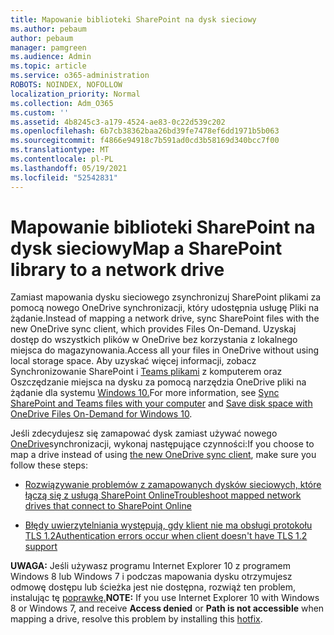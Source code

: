 ```yaml
---
title: Mapowanie biblioteki SharePoint na dysk sieciowy
ms.author: pebaum
author: pebaum
manager: pamgreen
ms.audience: Admin
ms.topic: article
ms.service: o365-administration
ROBOTS: NOINDEX, NOFOLLOW
localization_priority: Normal
ms.collection: Adm_O365
ms.custom: ''
ms.assetid: 4b8245c3-a179-4524-ae83-0c22d539c202
ms.openlocfilehash: 6b7cb38362baa26bd39fe7478ef6dd1971b5b063
ms.sourcegitcommit: f4866e94918c7b591ad0cd3b58169d340bcc7f00
ms.translationtype: MT
ms.contentlocale: pl-PL
ms.lasthandoff: 05/19/2021
ms.locfileid: "52542831"
---
```

# <a name="map-a-sharepoint-library-to-a-network-drive"></a><span data-ttu-id="23a00-102">Mapowanie biblioteki SharePoint na dysk sieciowy</span><span class="sxs-lookup"><span data-stu-id="23a00-102">Map a SharePoint library to a network drive</span></span>

<span data-ttu-id="23a00-103">Zamiast mapowania dysku sieciowego zsynchronizuj SharePoint plikami za pomocą nowego OneDrive synchronizacji, który udostępnia usługę Pliki na żądanie.</span><span class="sxs-lookup"><span data-stu-id="23a00-103">Instead of mapping a network drive, sync SharePoint files with the new OneDrive sync client, which provides Files On-Demand.</span></span> <span data-ttu-id="23a00-104">Uzyskaj dostęp do wszystkich plików w OneDrive bez korzystania z lokalnego miejsca do magazynowania.</span><span class="sxs-lookup"><span data-stu-id="23a00-104">Access all your files in OneDrive without using local storage space.</span></span> <span data-ttu-id="23a00-105">Aby uzyskać więcej informacji, zobacz Synchronizowanie SharePoint i [Teams plikami](https://support.microsoft.com/office/sync-sharepoint-and-teams-files-with-your-computer-6de9ede8-5b6e-4503-80b2-6190f3354a88) z komputerem oraz Oszczędzanie miejsca na dysku za pomocą narzędzia OneDrive pliki na żądanie dla systemu [Windows 10.](https://support.microsoft.com/office/save-disk-space-with-onedrive-files-on-demand-for-windows-10-0e6860d3-d9f3-4971-b321-7092438fb38e)</span><span class="sxs-lookup"><span data-stu-id="23a00-105">For more information, see [Sync SharePoint and Teams files with your computer](https://support.microsoft.com/office/sync-sharepoint-and-teams-files-with-your-computer-6de9ede8-5b6e-4503-80b2-6190f3354a88) and [Save disk space with OneDrive Files On-Demand for Windows 10](https://support.microsoft.com/office/save-disk-space-with-onedrive-files-on-demand-for-windows-10-0e6860d3-d9f3-4971-b321-7092438fb38e).</span></span>

<span data-ttu-id="23a00-106">Jeśli zdecydujesz się zamapować dysk zamiast używać nowego [OneDrive](https://support.microsoft.com/office/sync-sharepoint-and-teams-files-with-your-computer-6de9ede8-5b6e-4503-80b2-6190f3354a88)synchronizacji, wykonaj następujące czynności:</span><span class="sxs-lookup"><span data-stu-id="23a00-106">If you choose to map a drive instead of using [the new OneDrive sync client](https://support.microsoft.com/office/sync-sharepoint-and-teams-files-with-your-computer-6de9ede8-5b6e-4503-80b2-6190f3354a88), make sure you follow these steps:</span></span>

- [<span data-ttu-id="23a00-107">Rozwiązywanie problemów z zamapowanych dysków sieciowych, które łączą się z usługą SharePoint Online</span><span class="sxs-lookup"><span data-stu-id="23a00-107">Troubleshoot mapped network drives that connect to SharePoint Online</span></span>](/sharepoint/support/administration/troubleshoot-mapped-network-drives)

- [<span data-ttu-id="23a00-108">Błędy uwierzytelniania występują, gdy klient nie ma obsługi protokołu TLS 1.2</span><span class="sxs-lookup"><span data-stu-id="23a00-108">Authentication errors occur when client doesn't have TLS 1.2 support</span></span>](/sharepoint/troubleshoot/administration/authentication-errors-tls12-support#network-drive-mapped-to-a-sharepoint-library)  

<span data-ttu-id="23a00-109">**UWAGA:** Jeśli używasz programu Internet Explorer 10 z programem Windows 8 lub Windows 7  i podczas  mapowania dysku otrzymujesz odmowę dostępu lub ścieżka jest nie dostępna, rozwiąż ten problem, instalując tę [poprawkę.](https://support.microsoft.com/topic/error-when-you-open-a-sharepoint-document-library-in-windows-explorer-or-map-a-network-drive-to-the-library-after-you-install-internet-explorer-10-96e640ba-059f-9b09-bb91-2a0319ee8b1d)</span><span class="sxs-lookup"><span data-stu-id="23a00-109">**NOTE:** If you use Internet Explorer 10 with Windows 8 or Windows 7, and receive **Access denied** or **Path is not accessible** when mapping a drive, resolve this problem by installing this [hotfix](https://support.microsoft.com/topic/error-when-you-open-a-sharepoint-document-library-in-windows-explorer-or-map-a-network-drive-to-the-library-after-you-install-internet-explorer-10-96e640ba-059f-9b09-bb91-2a0319ee8b1d).</span></span>